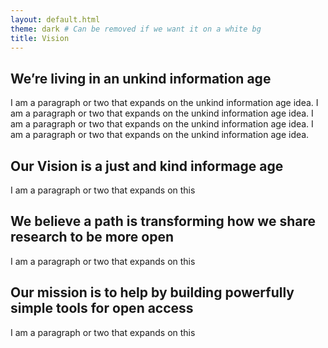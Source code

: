 ```yaml
---
layout: default.html
theme: dark # Can be removed if we want it on a white bg
title: Vision
---
```


## We’re living in an unkind information age

I am a paragraph or two that expands on the unkind information age idea. I am a paragraph or two that expands on the unkind information age idea. I am a paragraph or two that expands on the unkind information age idea. I am a paragraph or two that expands on the unkind information age idea.

## Our Vision is a just and kind informage age

I am a paragraph or two that expands on this

## We believe a path is transforming how we share research to be more open

I am a paragraph or two that expands on this

## Our mission is to help by building powerfully simple tools for open access

I am a paragraph or two that expands on this
